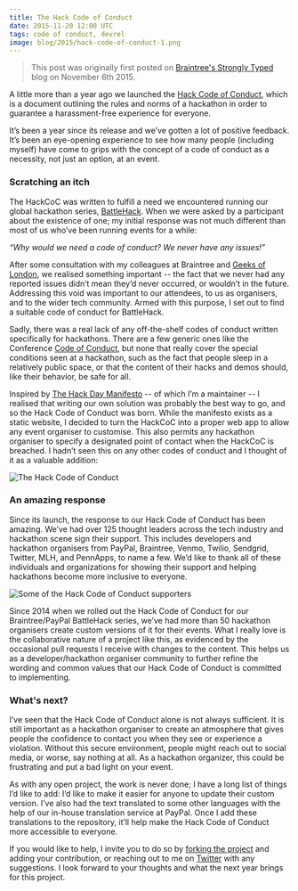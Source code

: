 ```yaml
---
title: The Hack Code of Conduct
date: 2015-11-20 12:00 UTC
tags: code of conduct, devrel
image: blog/2015/hack-code-of-conduct-1.png
---
```

> This post was originally first posted on
  [Braintree's Strongly Typed](https://www.braintreepayments.com/blog/the-hack-code-of-conduct/) blog on November 6th 2015.

A little more than a year ago we launched the [Hack Code of Conduct](http://hackcodeofconduct.org/), which is a document outlining the rules and norms of a hackathon in order to guarantee a harassment-free experience for everyone.

It’s been a year since its release and we’ve gotten a lot of positive feedback. It’s been an eye-opening experience to see how many people (including myself) have come to grips with the concept of a code of conduct as a necessity, not just an option, at an event.

<!-- more -->

### Scratching an itch

The HackCoC was written to fulfill a need we encountered running our global hackathon series, [BattleHack](https://2015.battlehack.org/). When we were asked by a participant about the existence of one; my initial response was not much different than most of us who’ve been running events for a while:

_“Why would we need a code of conduct? We never have any issues!”_

After some consultation with my colleagues at Braintree and [Geeks of London](http://geeksoflondon.com/), we realised something important -- the fact that we never had any reported issues didn’t mean they’d never occurred, or wouldn’t in the future. Addressing this void was important to our attendees, to us as organisers, and to the wider tech community. Armed with this purpose, I set out to find a suitable code of conduct for BattleHack.

Sadly, there was a real lack of any off-the-shelf codes of conduct written specifically for hackathons. There are a few generic ones like the Conference [Code of Conduct](http://confcodeofconduct.com/), but none that really cover the special conditions seen at a hackathon, such as the fact that people sleep in a relatively public space, or that the content of their hacks and demos should, like their behavior, be safe for all.

Inspired by [The Hack Day Manifesto](http://hackdaymanifesto.com/) -- of which I’m a maintainer -- I realised that writing our own solution was probably the best way to go, and so the Hack Code of Conduct was born. While the manifesto exists as a static website, I decided to turn the HackCoC into a proper web app to allow any event organiser to customise. This also permits any hackathon organiser to specify a designated point of contact when the HackCoC is breached. I hadn’t seen this on any other codes of conduct and I thought of it as a valuable addition:

![The Hack Code of Conduct](blog/2015/hack-code-of-conduct-1.png)

### An amazing response

Since its launch, the response to our Hack Code of Conduct has been amazing. We’ve had over 125 thought leaders across the tech industry and hackathon scene sign their support. This includes developers and hackathon organisers from PayPal, Braintree, Venmo, Twilio, Sendgrid, Twitter, MLH, and PennApps, to name a few. We’d like to thank all of these individuals and organizations for showing their support and helping hackathons become more inclusive to everyone.

![Some of the Hack Code of Conduct supporters](blog/2015/hack-code-of-conduct-2.png)

Since 2014 when we rolled out the Hack Code of Conduct for our Braintree/PayPal BattleHack series, we’ve had more than 50 hackathon organisers create custom versions of it for their events. What I really love is the collaborative nature of a project like this, as evidenced by the occasional pull requests I receive with changes to the content. This helps us as a developer/hackathon organiser community to further refine the wording and common values that our Hack Code of Conduct is committed to implementing.

### What's next?

I’ve seen that the Hack Code of Conduct alone is not always sufficient. It is still important as a hackathon organiser to create an atmosphere that gives people the confidence to contact you when they see or experience a violation. Without this secure environment, people might reach out to social media, or worse, say nothing at all. As a hackathon organizer, this could be frustrating and put a bad light on your event.

As with any open project, the work is never done; I have a long list of things I’d like to add: I’d like to make it easier for anyone to update their custom version. I’ve also had the text translated to some other languages with the help of our in-house translation service at PayPal. Once I add these translations to the repository, it’ll help make the Hack Code of Conduct more accessible to everyone.

If you would like to help, I invite you to do so by [forking the project](https://github.com/cbetta/hackcoc) and adding your contribution, or reaching out to me on [Twitter](http://twitter.com/cbetta) with any suggestions. I look forward to your thoughts and what the next year brings for this project.
